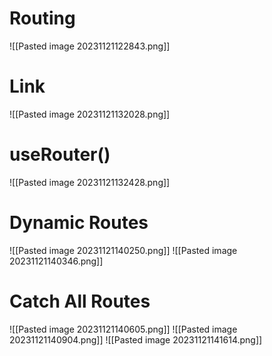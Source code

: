 # Routing
![[Pasted image 20231121122843.png]]
# Link
![[Pasted image 20231121132028.png]]

# useRouter()
![[Pasted image 20231121132428.png]]
# Dynamic Routes
![[Pasted image 20231121140250.png]]
![[Pasted image 20231121140346.png]]
# Catch All Routes
![[Pasted image 20231121140605.png]]
![[Pasted image 20231121140904.png]]
![[Pasted image 20231121141614.png]]
